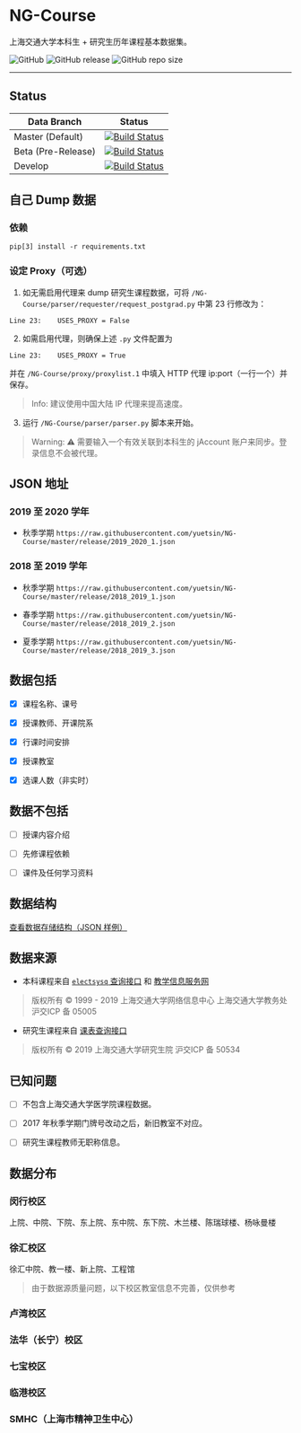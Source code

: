 # NG-Course

上海交通大学本科生 + 研究生历年课程基本数据集。

![GitHub](https://img.shields.io/github/license/yuetsin/NG-Course.svg)
![GitHub release](https://img.shields.io/github/release/yuetsin/NG-Course.svg)
![GitHub repo size](https://img.shields.io/github/repo-size/yuetsin/NG-Course.svg)

---

## Status

| Data Branch  | Status |
| ------------- | ------------- |
| Master (Default)  | [![Build Status](https://travis-ci.org/yuetsin/NG-Course.svg?branch=master)](https://travis-ci.org/yuetsin/NG-Course)  |
| Beta (Pre-Release)  | [![Build Status](https://travis-ci.org/yuetsin/NG-Course.svg?branch=be-ta)](https://travis-ci.org/yuetsin/NG-Course)  |
| Develop | [![Build Status](https://travis-ci.org/yuetsin/NG-Course.svg?branch=dev)](https://travis-ci.org/yuetsin/NG-Course)  |

## 自己 Dump 数据

### 依赖

``` shell
pip[3] install -r requirements.txt
```
### 设定 Proxy（可选）

1. 如无需启用代理来 dump 研究生课程数据，可将 `/NG-Course/parser/requester/request_postgrad.py` 中第 23 行修改为：
``` python3
Line 23:    USES_PROXY = False
```
2. 如需启用代理，则确保上述 `.py` 文件配置为
``` python3
Line 23:    USES_PROXY = True
```
并在 `/NG-Course/proxy/proxylist.1` 中填入 HTTP 代理 ip:port（一行一个）并保存。

> Info: 建议使用中国大陆 IP 代理来提高速度。

3. 运行 `/NG-Course/parser/parser.py` 脚本来开始。
> Warning: ⚠️ 需要输入一个有效关联到本科生的 jAccount 账户来同步。登录信息不会被代理。

## JSON 地址

### 2019 至 2020 学年

* 秋季学期 `https://raw.githubusercontent.com/yuetsin/NG-Course/master/release/2019_2020_1.json`


### 2018 至 2019 学年

* 秋季学期 `https://raw.githubusercontent.com/yuetsin/NG-Course/master/release/2018_2019_1.json`

* 春季学期 `https://raw.githubusercontent.com/yuetsin/NG-Course/master/release/2018_2019_2.json`

* 夏季学期 `https://raw.githubusercontent.com/yuetsin/NG-Course/master/release/2018_2019_3.json`

## 数据包括

- [x] 课程名称、课号

- [x] 授课教师、开课院系

- [x] 行课时间安排

- [x] 授课教室

- [x] 选课人数（非实时）

## 数据**不**包括

- [ ] 授课内容介绍

- [ ] 先修课程依赖

- [ ] 课件及任何学习资料

## 数据结构

[查看数据存储结构（JSON 样例）](https://github.com/yuetsin/NG-Course/blob/master/struct/structure.jsonnet)

## 数据来源

* 本科课程来自 [`electsysq` 查询接口](http://electsysq.sjtu.edu.cn/ReportServer/Pages/ReportViewer.aspx?%2fExamArrange%2fLessonArrangeForOthers&rs:Command=Render) 和 [教学信息服务网](http://i.sjtu.edu.cn/)

> 版权所有 © 1999 - 2019 上海交通大学网络信息中心 上海交通大学教务处 沪交ICP 备 05005

* 研究生课程来自 [课表查询接口](http://www.yjs.sjtu.edu.cn:81/epstar/web/outer/KKBJ_CX/kkbj.jsp)

> 版权所有 © 2019 上海交通大学研究生院 沪交ICP 备 50534

## 已知问题

- [ ] 不包含上海交通大学医学院课程数据。

- [ ] 2017 年秋季学期门牌号改动之后，新旧教室不对应。

- [ ] 研究生课程教师无职称信息。

## 数据分布

### 闵行校区
上院、中院、下院、东上院、东中院、东下院、木兰楼、陈瑞球楼、杨咏曼楼

### 徐汇校区
徐汇中院、教一楼、新上院、工程馆

 > 由于数据源质量问题，以下校区教室信息不完善，仅供参考
### 卢湾校区
### 法华（长宁）校区
### 七宝校区
### 临港校区
### SMHC（上海市精神卫生中心）
